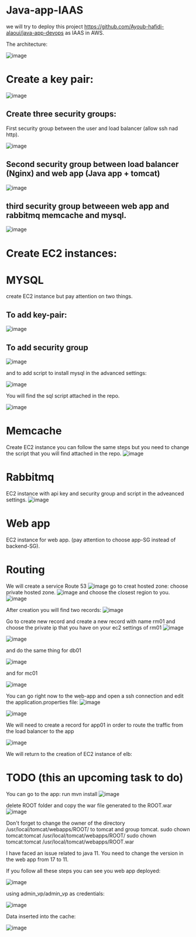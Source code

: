 # Java-app-IAAS
we will try to deploy this project https://github.com/Ayoub-hafidi-alaoui/java-app-devops as IAAS in AWS.

The architecture:

![image](https://github.com/Ayoub-hafidi-alaoui/Java-app-IAAS/assets/55900369/533e234f-3c42-4368-a17d-1e025075330f)

# Create a key pair:
  ![image](https://github.com/Ayoub-hafidi-alaoui/Java-app-IAAS/assets/55900369/f8dd963c-c757-4e05-bc3f-082c0a7e5fe9)
  
  ## Create three security groups:
  First security group between the user and load balancer (allow ssh nad http).
  
  ![image](https://github.com/Ayoub-hafidi-alaoui/Java-app-IAAS/assets/55900369/3708edb2-c0b3-4895-b67f-38cecde0cda9)
  
  ## Second security group between load balancer (Nginx) and web app (Java app + tomcat)
  
  ![image](https://github.com/Ayoub-hafidi-alaoui/Java-app-IAAS/assets/55900369/e3309acc-7e5f-462d-960d-7ea491b6204f)
  
  ## third security group betweeen web app and rabbitmq memcache and mysql.
  
 ![image](https://github.com/Ayoub-hafidi-alaoui/Java-app-IAAS/assets/55900369/f538e562-4566-4189-971a-fb83168d21f8)


# Create EC2 instances:
# MYSQL
  create EC2 instance but pay attention on two things.
  ## To add key-pair:
  
  ![image](https://github.com/Ayoub-hafidi-alaoui/Java-app-IAAS/assets/55900369/963671c6-b12b-44de-9cbf-bbe1a1fc1b05)
  ## To add security group
  
  ![image](https://github.com/Ayoub-hafidi-alaoui/Java-app-IAAS/assets/55900369/cac08a6d-64ee-4f08-9af9-0d54b2fcfe2b)
  
  and to add script to install mysql in the advanced settings:
  
  ![image](https://github.com/Ayoub-hafidi-alaoui/Java-app-IAAS/assets/55900369/5c3c9115-56e5-4138-8972-dc30c3efb855)
  
  You will find the sql script attached in the repo.
  
  ![image](https://github.com/Ayoub-hafidi-alaoui/Java-app-IAAS/assets/55900369/66d8cc9e-a13a-4947-8c6f-ca76f0bbb34c)

# Memcache
  Create EC2 instance you can follow the same steps but you need to change the script that you will find attached in the repo.
  ![image](https://github.com/Ayoub-hafidi-alaoui/Java-app-IAAS/assets/55900369/0f9e4067-583c-4ae0-bb1a-50c1b14abd9c)
# Rabbitmq
 EC2 instance with api key and security group and script in the adveanced settings.
 ![image](https://github.com/Ayoub-hafidi-alaoui/Java-app-IAAS/assets/55900369/b7d941ae-e938-40b7-b3eb-30ce542d0326)

# Web app
  EC2 instance for web app. (pay attention to choose app-SG instead of backend-SG).



# Routing
  We will create a service Route 53
  ![image](https://github.com/Ayoub-hafidi-alaoui/Java-app-IAAS/assets/55900369/cf61a332-da3b-4e23-8d36-4c262265685b)
  go to creat hosted zone:
    choose private hosted zone.
    ![image](https://github.com/Ayoub-hafidi-alaoui/Java-app-IAAS/assets/55900369/696b3148-caea-4362-9bdc-e757a69962a3)
    and choose the closest region to you.
    ![image](https://github.com/Ayoub-hafidi-alaoui/Java-app-IAAS/assets/55900369/94101c08-1de2-4a97-bef4-236f84421939)

  After creation you will find two records:
  ![image](https://github.com/Ayoub-hafidi-alaoui/Java-app-IAAS/assets/55900369/d0c209d7-754a-40fe-8e83-c258f724fcba)

  Go to create new record and create a new record with name rm01 and choose the private ip that you have on your ec2 settings of rm01
  ![image](https://github.com/Ayoub-hafidi-alaoui/Java-app-IAAS/assets/55900369/eeb860bc-66bc-4d31-9478-0e1d0adc2368)

  ![image](https://github.com/Ayoub-hafidi-alaoui/Java-app-IAAS/assets/55900369/1d171edb-156c-4537-9a20-68538e7cd412)
  
  and do the same thing for db01
  
  ![image](https://github.com/Ayoub-hafidi-alaoui/Java-app-IAAS/assets/55900369/76ec0e64-d84a-4adb-a3ee-a3cd29148a57)

  and for mc01

  ![image](https://github.com/Ayoub-hafidi-alaoui/Java-app-IAAS/assets/55900369/d74ac071-6c1b-4fb2-a4b3-346ea6db2212)

  

  You can go right now to the web-app and open a ssh connection and edit the application.properties file:
  ![image](https://github.com/Ayoub-hafidi-alaoui/Java-app-IAAS/assets/55900369/3fd919f6-df35-4c6f-b836-ee96a02d8377)

  ![image](https://github.com/Ayoub-hafidi-alaoui/Java-app-IAAS/assets/55900369/ecce4930-6642-4107-bc45-1463c8b119d4)

  We will need to create a record for app01 in order to route the traffic from the load balancer to the app

  ![image](https://github.com/Ayoub-hafidi-alaoui/Java-app-IAAS/assets/55900369/93b5ffd0-89d9-450b-9745-b91e3bab0774)


  We will return to the creation of EC2 instance of elb:

  # TODO (this an upcoming task to do)


  You can go to the app:
  run mvn install 
  ![image](https://github.com/Ayoub-hafidi-alaoui/Java-app-IAAS/assets/55900369/c7e2d781-a7a1-4d68-b006-10d6fe912db9)

  delete ROOT folder and copy the war file generated to the ROOT.war 
  ![image](https://github.com/Ayoub-hafidi-alaoui/Java-app-IAAS/assets/55900369/5e7ae1e7-7441-4c96-8743-d5bb677c502f)

  Don't forget to change the owner of the directory /usr/local/tomcat/webapps/ROOT/ to tomcat and group tomcat.
  sudo chown tomcat:tomcat /usr/local/tomcat/webapps/ROOT/
  sudo chown tomcat:tomcat /usr/local/tomcat/webapps/ROOT.war

  I have faced an issue related to java 11. You need to change the version in the web app from 17 to 11.

  If you follow all these steps you can see you web app deployed:
  
  ![image](https://github.com/Ayoub-hafidi-alaoui/Java-app-IAAS/assets/55900369/1215d5d1-643e-4f5f-82b5-69efa6886edc)


  using admin_vp/admin_vp as credentials:

  ![image](https://github.com/Ayoub-hafidi-alaoui/Java-app-IAAS/assets/55900369/e264ee41-66ff-4d93-88b8-878f0e1d915a)

  Data inserted into the cache:

  ![image](https://github.com/Ayoub-hafidi-alaoui/Java-app-IAAS/assets/55900369/b5a03a28-4d52-4e69-9052-c56b5c827962)




  




  
  






    



 
  


  



  


